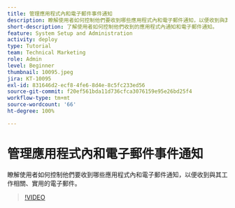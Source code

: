 ```yaml
---
title: 管理應用程式內和電子郵件事件通知
description: 瞭解使用者如何控制他們要收到哪些應用程式內和電子郵件通知，以便收到與其工作相關、實用的電子郵件。
short-description: 了解使用者如何控制他們收到的應用程式內通知和電子郵件通知。
feature: System Setup and Administration
activity: deploy
type: Tutorial
team: Technical Marketing
role: Admin
level: Beginner
thumbnail: 10095.jpeg
jira: KT-10095
exl-id: 831646d2-ecf8-4fe6-8d4e-8c5fc233ed56
source-git-commit: f20ef561bda11d736cfca3076159e95e26bd25f4
workflow-type: tm+mt
source-wordcount: '66'
ht-degree: 100%

---
```


# 管理應用程式內和電子郵件事件通知

瞭解使用者如何控制他們要收到哪些應用程式內和電子郵件通知，以便收到與其工作相關、實用的電子郵件。

>[!VIDEO](https://video.tv.adobe.com/v/3442786/?quality=12&learn=on&enablevpops)


